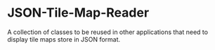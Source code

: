# JSON-Tile-Map-Reader
A collection of classes to be reused in other applications that need to display tile maps store in JSON format.
